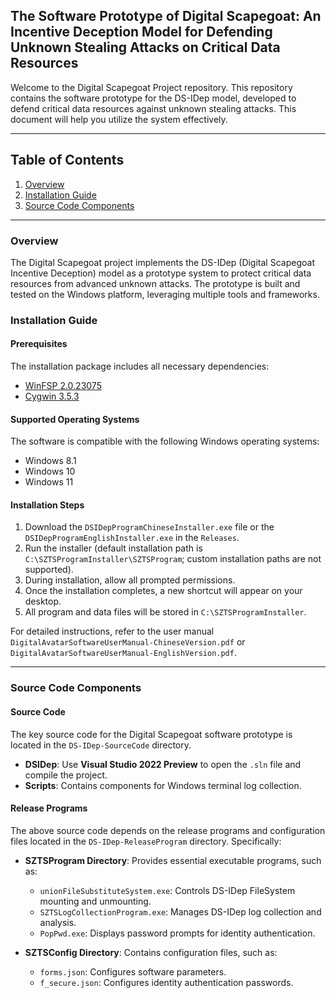 ## The Software Prototype of Digital Scapegoat: An Incentive Deception Model for Defending Unknown Stealing Attacks on Critical Data Resources

Welcome to the Digital Scapegoat Project repository. This repository contains the software prototype for the DS-IDep model, developed to defend critical data resources against unknown stealing attacks. This document will help you utilize the system effectively.

---

## Table of Contents
1. [Overview](#overview)
2. [Installation Guide](#installation-guide)
3. [Source Code Components](#source-code-components)

---

### Overview
The Digital Scapegoat project implements the DS-IDep (Digital Scapegoat Incentive Deception) model as a prototype system to protect critical data resources from advanced unknown attacks. The prototype is built and tested on the Windows platform, leveraging multiple tools and frameworks.

### Installation Guide

#### Prerequisites
The installation package includes all necessary dependencies:
- [WinFSP 2.0.23075](https://winfsp.dev/)
- [Cygwin 3.5.3](https://cygwin.com/)

#### Supported Operating Systems
The software is compatible with the following Windows operating systems:
- Windows 8.1
- Windows 10
- Windows 11

#### Installation Steps
1. Download the `DSIDepProgramChineseInstaller.exe` file or the `DSIDepProgramEnglishInstaller.exe` in the `Releases`.
2. Run the installer (default installation path is `C:\SZTSProgramInstaller\SZTSProgram`; custom installation paths are not supported).
3. During installation, allow all prompted permissions.
4. Once the installation completes, a new shortcut will appear on your desktop.
5. All program and data files will be stored in `C:\SZTSProgramInstaller`.

For detailed instructions, refer to the user manual `DigitalAvatarSoftwareUserManual-ChineseVersion.pdf` or `DigitalAvatarSoftwareUserManual-EnglishVersion.pdf`.

---

### Source Code Components
#### Source Code
The key source code for the Digital Scapegoat software prototype is located in the `DS-IDep-SourceCode` directory. 
- **DSIDep**: Use **Visual Studio 2022 Preview** to open the `.sln` file and compile the project.
- **Scripts**: Contains components for Windows terminal log collection.

#### Release Programs
The above source code depends on the release programs and configuration files located in the `DS-IDep-ReleaseProgram` directory. Specifically:
- **SZTSProgram Directory**: Provides essential executable programs, such as:
  - `unionFileSubstituteSystem.exe`: Controls DS-IDep FileSystem mounting and unmounting.
  - `SZTSLogCollectionProgram.exe`: Manages DS-IDep log collection and analysis.
  - `PopPwd.exe`: Displays password prompts for identity authentication.

- **SZTSConfig Directory**: Contains configuration files, such as:
  - `forms.json`: Configures software parameters.
  - `f_secure.json`: Configures identity authentication passwords.
